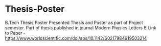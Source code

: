 # Thesis-Poster
B.Tech Thesis Poster
Presented Thesis and Poster as part of Project semester.
Part of thesis published in journal Modern Physics Letters B
Link to Paper - https://www.worldscientific.com/doi/abs/10.1142/S0217984919503214
